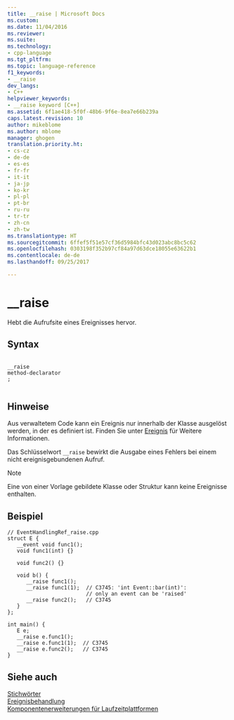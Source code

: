 ```yaml
---
title: __raise | Microsoft Docs
ms.custom: 
ms.date: 11/04/2016
ms.reviewer: 
ms.suite: 
ms.technology:
- cpp-language
ms.tgt_pltfrm: 
ms.topic: language-reference
f1_keywords:
- __raise
dev_langs:
- C++
helpviewer_keywords:
- __raise keyword [C++]
ms.assetid: 6f1ae418-5f0f-48b6-9f6e-8ea7e66b239a
caps.latest.revision: 10
author: mikeblome
ms.author: mblome
manager: ghogen
translation.priority.ht:
- cs-cz
- de-de
- es-es
- fr-fr
- it-it
- ja-jp
- ko-kr
- pl-pl
- pt-br
- ru-ru
- tr-tr
- zh-cn
- zh-tw
ms.translationtype: HT
ms.sourcegitcommit: 6ffef5f51e57cf36d5984bfc43d023abc8bc5c62
ms.openlocfilehash: 0303198f352b97cf84a97d63dce18055e63622b1
ms.contentlocale: de-de
ms.lasthandoff: 09/25/2017

---
```

# <a name="raise"></a>__raise
Hebt die Aufrufsite eines Ereignisses hervor.  
  
## <a name="syntax"></a>Syntax  
  
```  
  
__raise   
method-declarator  
;  
  
```  
  
## <a name="remarks"></a>Hinweise  
 Aus verwaltetem Code kann ein Ereignis nur innerhalb der Klasse ausgelöst werden, in der es definiert ist. Finden Sie unter [Ereignis](../windows/event-cpp-component-extensions.md) für Weitere Informationen.  
  
 Das Schlüsselwort `__raise` bewirkt die Ausgabe eines Fehlers bei einem nicht ereignisgebundenen Aufruf.  
  
> [!NOTE]
>  Eine von einer Vorlage gebildete Klasse oder Struktur kann keine Ereignisse enthalten.  
  
## <a name="example"></a>Beispiel  
  
```  
// EventHandlingRef_raise.cpp  
struct E {  
   __event void func1();  
   void func1(int) {}  
  
   void func2() {}  
  
   void b() {  
      __raise func1();  
      __raise func1(1);  // C3745: 'int Event::bar(int)':   
                         // only an event can be 'raised'  
      __raise func2();   // C3745  
   }  
};  
  
int main() {  
   E e;  
   __raise e.func1();  
   __raise e.func1(1);  // C3745  
   __raise e.func2();   // C3745  
}  
```  
  
## <a name="see-also"></a>Siehe auch  
 [Stichwörter](../cpp/keywords-cpp.md)   
 [Ereignisbehandlung](../cpp/event-handling.md)   
 [Komponentenerweiterungen für Laufzeitplattformen](../windows/component-extensions-for-runtime-platforms.md)
